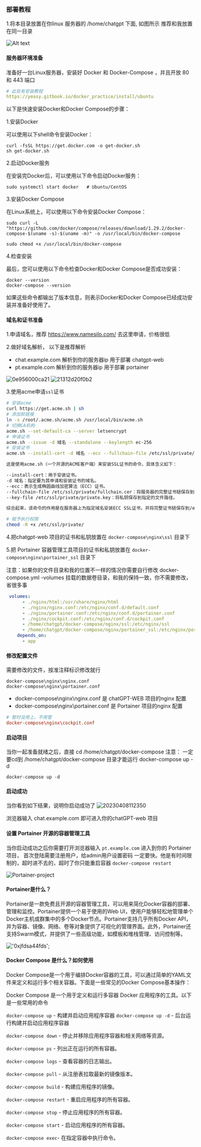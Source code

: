 ### 部署教程

1.将本目录放置在你linux 服务器的 /home/chatgpt 下面, 如图所示
推荐和我放置在同一目录

<img src="https://jameshao.pro/upload/2023/04/pathDemo.png" alt="Alt text" title="Optional title"/>

#### 服务器环境准备

准备好一台Linux服务器，安装好 Docker 和 Docker-Compose ，并且开放 80 和 443 端口

```yml
# 此处有安装教程
https://yeasy.gitbook.io/docker_practice/install/ubuntu
```

以下是快速安装Docker和Docker Compose的步骤：

1.安装Docker

可以使用以下shell命令安装Docker：

```
curl -fsSL https://get.docker.com -o get-docker.sh 
sh get-docker.sh

```

2.启动Docker服务

在安装完Docker后，可以使用以下命令启动Docker服务：

```
sudo systemctl start docker   # Ubuntu/CentOS

```

3.安装Docker Compose

在Linux系统上，可以使用以下命令安装Docker Compose：

```
sudo curl -L "https://github.com/docker/compose/releases/download/1.29.2/docker-compose-$(uname -s)-$(uname -m)" -o /usr/local/bin/docker-compose

sudo chmod +x /usr/local/bin/docker-compose
```

4.检查安装

最后，您可以使用以下命令检查Docker和Docker Compose是否成功安装：

```
docker --version
docker-compose --version
```

如果这些命令都输出了版本信息，则表示Docker和Docker Compose已经成功安装并准备好使用了。


#### 域名和证书准备

1.申请域名，推荐 https://www.namesilo.com/ 去这里申请，价格很低

2.做好域名解析， 以下是推荐解析
- chat.example.com  解析到你的服务器ip 用于部署 chatgpt-web
- pt.example.com    解析到你的服务器ip 用于部署 portainer

![0e956000ca21](https://jameshao.pro/upload/2023/04/92a8b0e956000ca21312d20f0b2a8d8.png)
![21312d20f0b2](https://jameshao.pro/upload/2023/04/92a8b0e956000ca21312d20f0b2a8d8.png)



3.使用acme申请`ssl`证书

```sh
# 安装acme
curl https://get.acme.sh | sh
# 添加软链接
ln -s /root/.acme.sh/acme.sh /usr/local/bin/acme.sh
# 切换CA机构
acme.sh --set-default-ca --server letsencrypt
# 申请证书
acme.sh --issue -d 域名 --standalone --keylength ec-256
# 安装证书
acme.sh --install-cert -d 域名 --ecc --fullchain-file /etc/ssl/private/fullchain.cer --key-file /etc/ssl/private/private.key

这是使用acme.sh（一个开源的ACME客户端）来安装SSL证书的命令，具体含义如下：

--install-cert：用于安装证书。
-d 域名：指定要为其申请和安装证书的域名。
--ecc：表示生成椭圆曲线加密算法（ECC）证书。
--fullchain-file /etc/ssl/private/fullchain.cer：将服务器的完整证书链保存到指定的文件路径。
--key-file /etc/ssl/private/private.key：将私钥保存到指定的文件路径。

综合起来，该命令的作用是在服务器上为指定域名安装ECC SSL证书，并将完整证书链保存到/etc/ssl/private/fullchain.cer文件中，并将私钥保存到/etc/ssl/private/private.key文件中

# 赋予执行权限
chmod -R +x /etc/ssl/private/

```

4.把chatgpt-web 项目的证书和私钥放置在 `docker-compose\nginx\ssl` 目录下

5.把 Portainer 容器管理工具项目的证书和私钥放置在   `docker-compose\nginx\portainer_ssl` 目录下

注意：如果你的文件目录和我的位置不一样的情况你需要自行修改 docker-compose.yml -volumes 挂载的数据卷目录，和我的保持一致，你不需要修改，省很多事

```yml
 volumes:
      - ./nginx/html:/usr/share/nginx/html
      - ./nginx/nginx.conf:/etc/nginx/conf.d/default.conf
      - ./nginx/portainer.conf:/etc/nginx/conf.d/portainer.conf
      - ./nginx/cockpit.conf:/etc/nginx/conf.d/cockpit.conf
      - /home/chatgpt/docker-compose/nginx/ssl:/etc/nginx/ssl
      - /home/chatgpt/docker-compose/nginx/portainer_ssl:/etc/nginx/portainerSSL
    depends_on:
      - app
```


#### 修改配置文件

需要修改的文件，按准注释标识修改就行
```
docker-compose\nginx\nginx.conf
docker-compose\nginx\portainer.conf
```
- docker-compose\nginx\nginx.conf 是 chatGPT-WEB 项目的nginx 配置 
- docker-compose\nginx\portainer.conf 是 Portainer 项目的nginx 配置 


```conf
# 暂时没用上，不用管
docker-compose\nginx\cockpit.conf
```

#### 启动项目
当你一起准备就绪之后，直接 cd /home/chatgpt/docker-compose
注意： 一定要cd到 /home/chatgpt/docker-compose 目录才能运行 docker-compose up -d

```
docker-compose up -d
```

#### 启动成功
当你看到如下结果，说明你启动成功了
![20230408112350](https://jameshao.pro/upload/2023/04/%E5%BE%AE%E4%BF%A1%E5%9B%BE%E7%89%87_20230408112350.png)

浏览器输入 chat.example.com 即可进入你的chatGPT-web 项目

#### 设置 Portainer  开源的容器管理工具
当你启动成功之后你需要打开浏览器输入 `pt.example.com` 进入到你的 Portainer 项目，
首次登陆需要注册用户，给admin用户设置密码
一定要快。他是有时间限制的，超时进不去的，超时了你只能重启容器 `docker-compose restart`

![Portainer-project](https://jameshao.pro/upload/2023/04/ui%E5%88%9B%E5%BB%BA%E7%94%A8%E6%88%B7%E5%AF%86%E7%A0%81.png)


#### Portainer是什么？

Portainer是一款免费且开源的容器管理工具，可以用来简化Docker容器的部署、管理和监控。Portainer提供一个易于使用的Web UI，使用户能够轻松地管理单个Docker主机或群集中的多个Docker节点。Portainer支持几乎所有Docker API，并为容器、镜像、网络、卷等对象提供了可视化的管理界面。此外，Portainer还支持Swarm模式，并提供了一些高级功能，如模板和堆栈管理、访问控制等。

!['0xjfdsa44fds'](https://jameshao.pro/upload/2023/04/image.png);


#### Docker Compose 是什么？如何使用

Docker Compose是一个用于编排Docker容器的工具，可以通过简单的YAML文件来定义和运行多个相关容器。下面是一些常见的Docker Compose基本操作：

Docker Compose 是一个用于定义和运行多容器 Docker 应用程序的工具。以下是一些常用的命令

`docker-compose up` - 构建并启动应用程序容器
`docker-compose up -d` - 后台运行构建并启动应用程序容器

`docker-compose down` - 停止并移除应用程序容器和相关网络等资源。

`docker-compose ps` - 列出正在运行的所有容器。

`docker-compose logs` - 查看容器的日志输出。

`docker-compose pull` - 从注册表拉取最新的镜像版本。

`docker-compose build` - 构建应用程序的镜像。

`docker-compose restart` - 重启应用程序的所有容器。

`docker-compose stop` - 停止应用程序的所有容器。

`docker-compose start` - 启动应用程序的所有容器。

`docker-compose exec`- 在指定容器中执行命令。
